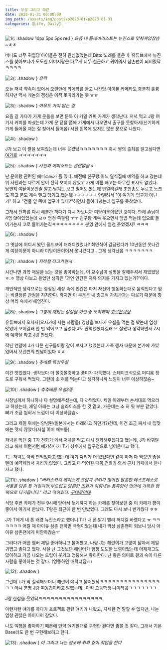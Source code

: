 ```yaml
---
title: 우설 그리고 해린
date: 2023-01-31 00:00:00
img_path: /assets/img/posts/p2023-01/p2023-01-31
categories: [Life, Daily]
---
```


![1](1.JPG){: .shadow 10px 5px 5px red }
_요즘 내 플레이리스트는 뉴진스로 맞춰져있잖슴~ㅎㅎ_

버니도 너무 귀엽당 아이돌은 전혀 관심없었는데 Ditto 노래를 들은 후
유튜브에서 뉴진스를 찾아보다가 도도한 이미지랑은 다르게 너무 친근하고 귀여워서 삼촌팬이 되버렸닼ㅋㅋㅋㅋ

![2](2.JPG){: .shadow }
_찰칵_

오늘 저녁 약속이 있어서 오랜만에 카메라를 들고 나간당 아이폰 카메라도 충분히 훌륭하지만 역시 캐논의 갬성은 아직 못따라가는 듯 ㅠㅠ

![3](3.jpg){: .shadow }
_아무도 가지 않는 길_

요즘 길 가다가 가게 문들을 보면 문득 이 카멜 커피 가게가 생각난다. 저녁 먹고 J랑 여기서 커피를
마셨는데 가게 문 닫을 쯤에 가게에서 나오면서 출구를 못찾아서(신기하게 가게 들어올 때는 잘 찾아서 들어옴)
사진 왼쪽에 있지도 않은 문으로 나왔다.

![4](4.jpg){: .shadow }

J가 보고 이 짤을 보여줬는데 너무 웃겼닼ㅋㅋㅋㅋㅋㅋㅋ 혹시 짤의 출처를 알고싶다면 [여기로](https://www.youtube.com/watch?v=MW9rOVgKDMU) ㅋㅋㅋㅋㅋㅋㅋ

![5](5.jpg){: .shadow }
_사진과 에피소드는 관련없음ㅎ_

난 문이랑 관련된 에피소드가 좀 있다. 예전에 친구랑 어느 일식집에 예약을 하고 갔는데 위 사진과는 다르게 안이 전혀 보이지 않았고 가게 이름 빼고는 아무런 표시도 없었다.
당연히 여닫이문인줄 알고 당겨도 보고 밀어도 봤는데 안열리길래 초인종도 누르고 노크도 하고 문도 계속 밀고 당기고 했는뎈ㅋㅋㅋㅋㅋㅋ 안열려서 "아 여기가 입구가 아닌가"
하고 "건물 옆 쪽에 입구가 있나?"하면서 돌아다녔는데 입구를 못찾았다.

그래서 전화를 다시 해볼까 하다가 다시 가보니까 미닫이문이었던 것이다. 안에 손님이 4명 앉아있었는데 ㄹㅇ 엄청 쪽팔림 ㅜㅜ 친구랑 계속 웃으면서 덮밥 먹는데
입으로 들어가는지 코로 들어가는짘ㅋㅋㅋㅋㅋㅋㅋㅋ 분명 안에서 엄청 웃었겠지? ㅋㅋㅋ

![6](6.jpg){: .shadow }

그 옛날에 어디서 봤던 올드보이 패러디였었나? 최민식이 감금됐다가 10년동안 못나간게 여닫이문이 아니라 미닫이문이어서 못나갔다고.. 그게 생각났음 ㅋㅋㅋㅋㅋㅋㅋ

![7](7.PNG){: .shadow }
_지하철 타고가면서_

시간나면 과학 채널을 보는 것을 좋아하는데, 이 교수님이 설명을 잘해주셔서 재밌었당 ㅎ.ㅎ 영상 다보고 들었던 생각은 '과연 인간은 자유 의지를 가지고 있는가?'이다.

개인적인 생각으로는 결정된 세상 속에 인간은 마치 자신이 행동하는대로 움직인다고 믿는 비결정론 관점을 지지한다. 하지만 이 부분은 내 종교적 가치관과는 다르기
때문에 항상 머리 속에서 헤엄친다.

![8](8.JPG){: .shadow }
_그렇게 재밌는 상상을 하던 중 도착해따 [호르몬규상](https://naver.me/G7KDokMM)_

유튜브에서 오사사(오사카에 사는 사람들) 영상을 보다가 우설을 먹는 걸 봤는데 엄청 맛있어 보이길래 한 번 먹어보고 싶었다 J도 안먹었봤다길래 오 잘됐다 생각하면서
7시에 예약을 하고 J랑 만났다.

작년 연말에 J가 다른 친구들이랑 같이 보자고 했었는데 가족 행사 때문에 본가에 가있었어서 오랜만의 만남이었다 ㅎㅎ

![9](9.JPG){: .shadow }
_츄베릅 특상우설_

이건 맛있었다. 생각보다 더 쫄깃쫄깃하고 풍미가 가득했다. 스테이크식으로 미디움 정도로 구워서 먹었다. 그런데 소 혀를 먹는다고 생각하니까 느낌이 너무 이상하잖슴~

![10](10.JPG){: .shadow }
_츄츄베릅 우설3종_

사장님께서 하나하나 다 설명해주셨는데, 다 까먹었다. 제일 아래부터 손서대로 먹으라고 하셨는데, 제일 아래는 그냥 슬라이스를 한 것 같고, 가운데는 소 혀 뒷 부분 같았다.
뼈가 조금 씹혀서 느낌이 더 이상하잖슴~

그리고 제일 위에는 양념된(일본에서는 타레라고 하던가?)건데, 이건 조금 짜서 내 입맛에는 맛지 않았다(사실 이미 배부름).

저녁을 먹던 중 T가 전화가 와서 저녁을 먹고 다시 전화해주겠다고 했는데, J가 바꿔달라고 해서 이런저런 얘기하다가 T가 성수에서 압구정으로 넘어온다고 했다.

T는 저녁도 아직 안먹었다고 했는데 여기 자리가 더 있었다면 같이 마저 다 먹으면 좋을텐데 예약제라서 자리가 없었다. 그리고 다 먹어갈 때쯤 전화가 와서
근처 카페에서 만나자고 했다.

![11](11.JPG){: .shadow }
_"버터스카치 베이스에 크림과 쿠키가 얹어진 달콤한 에스프레소로 서울을 담은 듯 거칠지만,부드럽고 달큰한 조화가 이뤄내는 풍족함이 입안에 가득한 행복으로 다가옵니다." 라고 적혀있다. [구테로이테](https://naver.me/G7KAYKmn)_

식당 주변 카페가 전부 9시에 닫아서 늦게까지 하는 카페를 찾아보던 중 이 카페가 평이 좋아서 여기서 만났다. T랑은 최근에 한 번 만났었다. 그래도 다시 보니 반가웠다 ㅎㅎ

J가 T에게 내 폰 배경 뉴진스라고 했더니 T가 내 폰 밝기 빨리 꺼지길 바랬다고 ㅠ ㅋㅋㅋㅋㅋㅋ 어릴 때 아이유 삼촌 팬하면 극혐이었는데 내가 막상 삼촌팬이 되보니
당시 아이유 삼촌팬에게 미안하잖슴ㅜ

그러다가 어떤 멤버 제일 좋아하냐고 물어봤고, 나랑 J는 해린이가 고양이 닮아서 제일 귀엽고 좋다고 했다. 사실 난 그것보단 해린이가 엄청 도도한 느낌이었는데 아재개그도 많이하고
가끔 나오는 드립이 웃기고 엉뚱해서 좋아한다. 난 좋은 의미로 겉과 속이 다른 사람을 좋아하는 것 같다. (엉뚱하면 매력터짐ㅠ)

![12](12.png){: .shadow }

그런데 T가 막 검색해보더니 해린이 얘냐고 물어봤닼ㅋㅋㅋㅋㅋㅋㅋㅋㅋㅋㅋㅋㅋㅋㅋㅋㅋ 아니 분명 J랑 띠동갑이라고 말했는데.. 아직 고등학생 나이라곸ㅋㅋㅋㅋㅋㅋㅋ

J랑 한참을 웃었닼ㅋㅋㅋㅋㅋㅋㅋㅋㅋㅋㅋㅋㅋㅋㅋㅋ

이런저런 얘기를 하다가 프로젝트 관련 얘기가 나왔고, 자세한 건 말할 수 없지만, 나는 엄청 괜찮은 아이디어 같았다.

나도 여행을 좋아하기 때문에 만약 얘기한대로 구현만 된다면 좋을 것 같다. 그래서 기본 Base라도 한 번 구현해보려고 한다.

![13](13.JPG){: .shadow }
_아 그리고 나는 평소에 위와 같이 작업을 한다_

